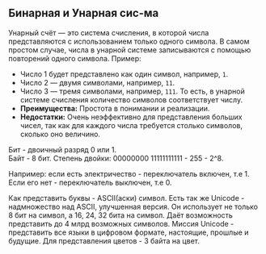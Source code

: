 ## Бинарная и Унарная сис-ма
Унарный счёт — это система счисления, в которой числа представляются с использованием только одного символа. В самом простом случае, числа в унарной системе записываются с помощью повторений одного символа.
Пример:
- Число 1 будет представлено как один символ, например, `1`.
- Число 2 — двумя символами, например, `11`.
- Число 3 — тремя символами, например, `111`.
То есть, в унарной системе счисления количество символов соответствует числу.
- **Преимущества:** Простота в понимании и реализации.
- **Недостатки:** Очень неэффективно для представления больших чисел, так как для каждого числа требуется столько символов, сколько оно величино.

Бит - двоичный разряд 0 или 1.  
Байт - 8 бит. Степень двойки:
00000000
11111111111 - 255 - 2^8.

Например: если есть электричество - переключатель включен, т.е 1. Если его нет - переключатель выключен, т.е 0.

Как представить буквы - ASCII(аски) символ. 
Есть так же Unicode - надмножество над ASCII, улучшенная версия. Он использует не только  8 бит на символ, а 16, 24, 32 бита на символ. Даёт возможность представить до 4 млрд возможных символов. Миссия Unicode - представить все языки в цифровом формате, настоящие, прошлые и будущие.
Для представления цветов - 3 байта на цвет.






















